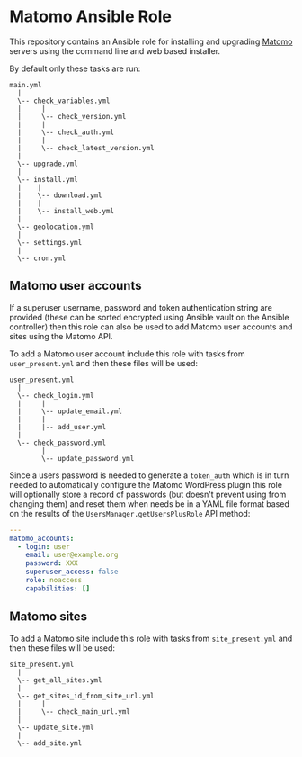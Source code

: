 # Matomo Ansible Role

This repository contains an Ansible role for installing and upgrading
[Matomo](https://matomo.org/) servers using the command line and web based
installer.

By default only these tasks are run:

```
main.yml
  |
  \-- check_variables.yml
  |     |
  |     \-- check_version.yml
  |     |
  |     \-- check_auth.yml
  |     |
  |     \-- check_latest_version.yml
  |
  \-- upgrade.yml
  |
  \-- install.yml
  |    |
  |    \-- download.yml
  |    |
  |    \-- install_web.yml
  |
  \-- geolocation.yml
  |
  \-- settings.yml
  |
  \-- cron.yml
```

## Matomo user accounts

If a superuser username, password and token authentication string are provided
(these can be sorted encrypted using Ansible vault on the Ansible controller)
then this role can also be used to add Matomo user accounts and sites using
the Matomo API.

To add a Matomo user account include this role with tasks from
`user_present.yml` and then these files will be used:


```
user_present.yml
  |
  \-- check_login.yml
  |     |
  |     \-- update_email.yml
  |     |
  |     |-- add_user.yml
  |
  \-- check_password.yml
        |
        \-- update_password.yml
```

Since a users password is needed to generate a `token_auth` which is in turn
needed to automatically configure the Matomo WordPress plugin this role will
optionally store a record of passwords (but doesn't prevent using from changing
them) and reset them when needs be in a YAML file format based on the results
of the `UsersManager.getUsersPlusRole` API method:

```yml
---
matomo_accounts:
  - login: user 
    email: user@example.org
    password: XXX
    superuser_access: false
    role: noaccess
    capabilities: []
```

## Matomo sites

To add a Matomo site include this role with tasks from `site_present.yml` and
then these files will be used:

```
site_present.yml
  |
  \-- get_all_sites.yml
  |
  \-- get_sites_id_from_site_url.yml
  |     |
  |     \-- check_main_url.yml
  |
  \-- update_site.yml
  |
  \-- add_site.yml
```
